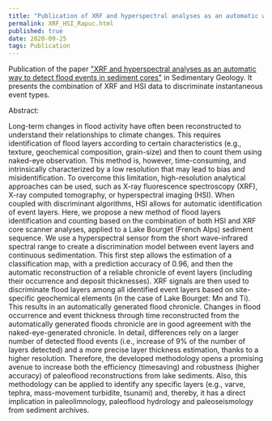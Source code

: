 ```yaml
---
title: "Publication of XRF and hyperspectral analyses as an automatic way to detect flood events in sediment cores"
permalink: XRF_HSI_Rapuc.html
published: true
date: 2020-09-25
tags: Publication
---
```


Publication of the paper <a href="https://www.sciencedirect.com/science/article/abs/pii/S0037073820301913">"XRF and hyperspectral analyses as an automatic way to detect flood events in sediment cores"</a> in Sedimentary Geology. It presents the combination of XRF and HSI data to discriminate instantaneous event types.

Abstract:

Long-term changes in flood activity have often been reconstructed to understand their relationships to climate changes. This requires identification of flood layers according to certain characteristics (e.g., texture, geochemical composition, grain-size) and then to count them using naked-eye observation. This method is, however, time-consuming, and intrinsically characterized by a low resolution that may lead to bias and misidentification. To overcome this limitation, high-resolution analytical approaches can be used, such as X-ray fluorescence spectroscopy (XRF), X-ray computed tomography, or hyperspectral imaging (HSI). When coupled with discriminant algorithms, HSI allows for automatic identification of event layers. Here, we propose a new method of flood layers identification and counting based on the combination of both HSI and XRF core scanner analyses, applied to a Lake Bourget (French Alps) sediment sequence. We use a hyperspectral sensor from the short wave-infrared spectral range to create a discrimination model between event layers and continuous sedimentation. This first step allows the estimation of a classification map, with a prediction accuracy of 0.96, and then the automatic reconstruction of a reliable chronicle of event layers (including their occurrence and deposit thicknesses). XRF signals are then used to discriminate flood layers among all identified event layers based on site-specific geochemical elements (in the case of Lake Bourget: Mn and Ti). This results in an automatically generated flood chronicle. Changes in flood occurrence and event thickness through time reconstructed from the automatically generated floods chronicle are in good agreement with the naked-eye-generated chronicle. In detail, differences rely on a larger number of detected flood events (i.e., increase of 9% of the number of layers detected) and a more precise layer thickness estimation, thanks to a higher resolution. Therefore, the developed methodology opens a promising avenue to increase both the efficiency (timesaving) and robustness (higher accuracy) of paleoflood reconstructions from lake sediments. Also, this methodology can be applied to identify any specific layers (e.g., varve, tephra, mass-movement turbidite, tsunami) and, thereby, it has a direct implication in paleolimnology, paleoflood hydrology and paleoseismology from sediment archives.
